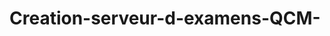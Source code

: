 # Creation-serveur-d-examens-QCM-
<!--before start the audio you should configure problem severity-->
<!--
projet => propreties => jav build path => click on JRE system library => select Workspace default JRE
-->